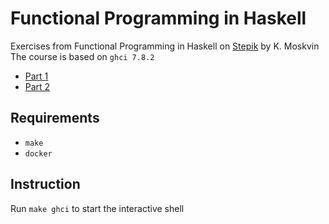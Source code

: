 # Functional Programming in Haskell

Exercises from Functional Programming in Haskell on [Stepik](https://stepik.org) by K. Moskvin
The course is based on `ghci 7.8.2`
* [Part 1](https://stepik.org/course/75)
* [Part 2](https://stepik.org/course/693)

## Requirements
* `make`
* `docker`

## Instruction
Run `make ghci` to start the interactive shell
